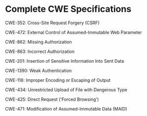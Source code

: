 

# Complete CWE Specifications

CWE-352: Cross-Site Request Forgery (CSRF)

CWE-472: External Control of Assumed-Immutable Web Parameter

CWE-862: Missing Authorization

CWE-863: Incorrect Authorization

CWE-201: Insertion of Sensitive Information Into Sent Data

CWE-1390: Weak Authentication

CWE-116: Improper Encoding or Escaping of Output

CWE-434: Unrestricted Upload of File with Dangerous Type

CWE-425: Direct Request ('Forced Browsing')

CWE-471: Modification of Assumed-Immutable Data (MAID)